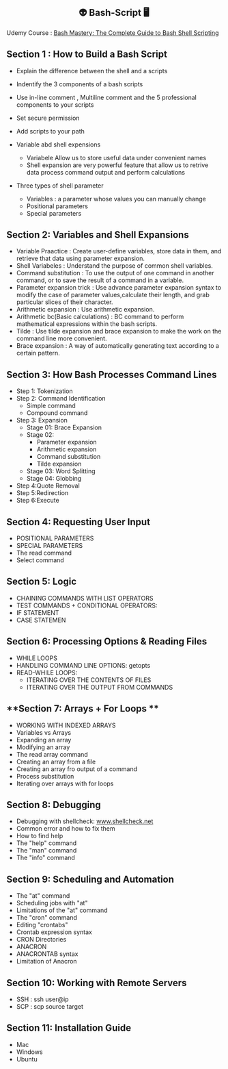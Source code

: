 <p align="center">
  <h2 align="center">👽 Bash-Script 🖥️</h2> 
  
</p>

Udemy Course : [Bash Mastery: The Complete Guide to Bash Shell Scripting](https://www.udemy.com/course/bash-mastery/?src=sac&kw=Master+bash)

**Section 1 : How to Build a Bash Script**
---
- Explain the difference between the shell and a scripts
- Indentify the 3 components of a bash scripts
- Use in-line comment , Multiline comment and the 5 professional components to your scripts
- Set secure permission
- Add scripts to your path
- Variable abd shell expensions
  - Variabele Allow us to store useful data under convenient names
  - Shell expansion are very powerful feature that allow us to retrive data process command output and perform calculations

- Three types of shell parameter 
  - Variables : a parameter whose values you can manually change
  - Positional parameters
  - Special parameters

**Section 2: Variables and Shell Expansions**
---
- Variable Praactice : Create user-define variables, store data in them, and retrieve that data using parameter expansion.
- Shell Variabeles : Understand the purpose of common shell variables.
- Command substitution : To use the output of one command in another command, or to save the result of a command in a variable.
- Parameter expansion trick : Use advance parameter expansion syntax to modify the case of parameter values,calculate their length, and grab particular slices of their character.
- Arithmetic expansion : Use arithmetic expansion.
- Arithmetic bc(Basic calculations) : BC command to perform mathematical expressions within the bash scripts.
- Tilde : Use tilde expansion and brace expansion to make the work on the command line more convenient.
- Brace expansion : A way of automatically generating text according to a certain pattern.

**Section 3: How Bash Processes Command Lines**
---
- Step 1: Tokenization
- Step 2: Command Identification
	- Simple command
	- Compound command
- Step 3: Expansion
	- Stage 01: Brace Expansion
	- Stage 02:
		 - Parameter expansion
		 - Arithmetic expansion
		 - Command substitution
		 - Tilde expansion
	- Stage 03: Word Splitting
	- Stage 04: Globbing
- Step 4:Quote Removal
- Step 5:Redirection
- Step 6:Execute

**Section 4: Requesting User Input**
---
- POSITIONAL PARAMETERS
- SPECIAL PARAMETERS
- The read command
- Select command

**Section 5: Logic**
---
- CHAINING COMMANDS WITH LIST OPERATORS
- TEST COMMANDS + CONDITIONAL OPERATORS:
- IF STATEMENT
- CASE STATEMEN

**Section 6: Processing Options & Reading Files**
---
- WHILE LOOPS
- HANDLING COMMAND LINE OPTIONS: getopts
- READ-WHILE LOOPS:
	- ITERATING OVER THE CONTENTS OF FILES
	- ITERATING OVER THE OUTPUT FROM COMMANDS
	
	
**Section 7: Arrays + For Loops **
---
- WORKING WITH INDEXED ARRAYS
- Variables vs Arrays
- Expanding an array
- Modifying an array
- The read array command
- Creating an array from a file
- Creating an array fro output of a command
- Process substitution
- Iterating over arrays with for loops

**Section 8: Debugging**
---
- Debugging with shellcheck: www.shellcheck.net
- Common error and how to fix them
- How to find help 
- The "help" command
- The  "man" command 
- The "info" command

**Section 9: Scheduling and Automation**
---
- The "at" command
- Scheduling jobs with "at"
- Limitations of the "at" command
- The "cron" command
- Editing "crontabs"
- Crontab expression syntax
- CRON Directories
- ANACRON 
- ANACRONTAB syntax
- Limitation of Anacron

**Section 10: Working with Remote Servers**
---
- SSH : ssh user@ip
- SCP : scp source target

**Section 11: Installation Guide**
---
- Mac
- Windows
- Ubuntu

